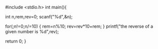 #include <stdio.h>
int main(){

int n,rem,rev=0;
scanf("%d",&n);

for(;n!=0;n/=10)
{
rem=n%10;
rev=rev*10+rem;
}
printf("the reverse of a given number is %d",rev);



return 0;
}
